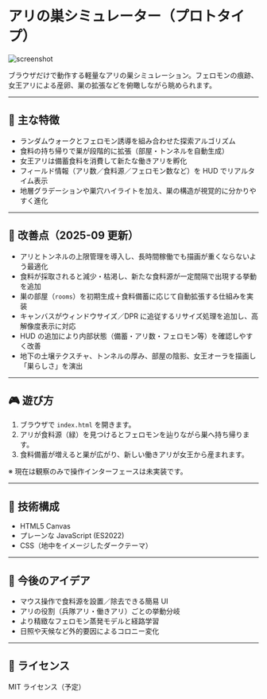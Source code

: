# アリの巣シミュレーター（プロトタイプ）

![screenshot](https://h-takuya.github.io/ant/screenshot.png) <!-- 必要に応じて画像追加 -->

ブラウザだけで動作する軽量なアリの巣シミュレーション。フェロモンの痕跡、女王アリによる産卵、巣の拡張などを俯瞰しながら眺められます。

---

## 🐜 主な特徴
- ランダムウォークとフェロモン誘導を組み合わせた探索アルゴリズム
- 食料の持ち帰りで巣が段階的に拡張（部屋・トンネルを自動生成）
- 女王アリは備蓄食料を消費して新たな働きアリを孵化
- フィールド情報（アリ数／食料源／フェロモン数など）を HUD でリアルタイム表示
- 地層グラデーションや巣穴ハイライトを加え、巣の構造が視覚的に分かりやすく進化

---

## 🔧 改善点（2025-09 更新）
- アリとトンネルの上限管理を導入し、長時間稼働でも描画が重くならないよう最適化
- 食料が採取されると減少・枯渇し、新たな食料源が一定間隔で出現する挙動を追加
- 巣の部屋（`rooms`）を初期生成＋食料備蓄に応じて自動拡張する仕組みを実装
- キャンバスがウィンドウサイズ／DPR に追従するリサイズ処理を追加し、高解像度表示に対応
- HUD の追加により内部状態（備蓄・アリ数・フェロモン等）を確認しやすく改善
- 地下の土壌テクスチャ、トンネルの厚み、部屋の陰影、女王オーラを描画し「巣らしさ」を演出

---

## 🎮 遊び方
1. ブラウザで `index.html` を開きます。
2. アリが食料源（緑）を見つけるとフェロモンを辿りながら巣へ持ち帰ります。
3. 食料備蓄が増えると巣が広がり、新しい働きアリが女王から産まれます。

※ 現在は観察のみで操作インターフェースは未実装です。

---

## 🧪 技術構成
- HTML5 Canvas
- プレーンな JavaScript (ES2022)
- CSS（地中をイメージしたダークテーマ）

---

## 🚀 今後のアイデア
- マウス操作で食料源を設置／除去できる簡易 UI
- アリの役割（兵隊アリ・働きアリ）ごとの挙動分岐
- より精緻なフェロモン蒸発モデルと経路学習
- 日照や天候など外的要因によるコロニー変化

---

## 📄 ライセンス
MIT ライセンス（予定）
